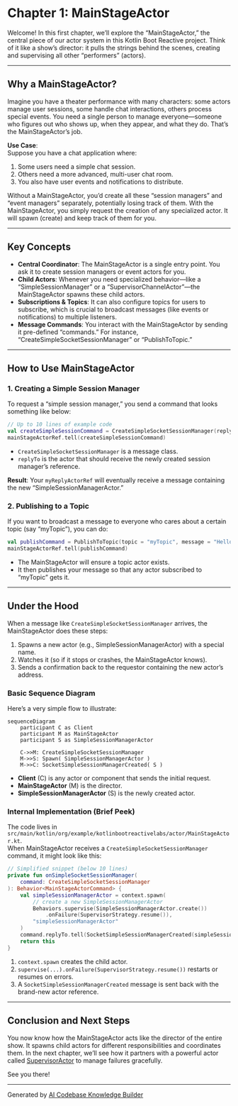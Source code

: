 # Chapter 1: MainStageActor

Welcome! In this first chapter, we’ll explore the “MainStageActor,” the central piece of our actor system in this Kotlin Boot Reactive project. Think of it like a show’s director: it pulls the strings behind the scenes, creating and supervising all other “performers” (actors).

---

## Why a MainStageActor?

Imagine you have a theater performance with many characters: some actors manage user sessions, some handle chat interactions, others process special events. You need a single person to manage everyone—someone who figures out who shows up, when they appear, and what they do. That’s the MainStageActor’s job.

**Use Case**:  
Suppose you have a chat application where:  
1. Some users need a simple chat session.  
2. Others need a more advanced, multi-user chat room.  
3. You also have user events and notifications to distribute.

Without a MainStageActor, you’d create all these “session managers” and “event managers” separately, potentially losing track of them. With the MainStageActor, you simply request the creation of any specialized actor. It will spawn (create) and keep track of them for you.

---

## Key Concepts

- **Central Coordinator**: The MainStageActor is a single entry point. You ask it to create session managers or event actors for you.  
- **Child Actors**: Whenever you need specialized behavior—like a “SimpleSessionManager” or a “SupervisorChannelActor”—the MainStageActor spawns these child actors.  
- **Subscriptions & Topics**: It can also configure topics for users to subscribe, which is crucial to broadcast messages (like events or notifications) to multiple listeners.  
- **Message Commands**: You interact with the MainStageActor by sending it pre-defined “commands.” For instance, “CreateSimpleSocketSessionManager” or “PublishToTopic.”

---

## How to Use MainStageActor

### 1. Creating a Simple Session Manager

To request a “simple session manager,” you send a command that looks something like below:

```kotlin
// Up to 10 lines of example code
val createSimpleSessionCommand = CreateSimpleSocketSessionManager(replyTo = myReplyActorRef)
mainStageActorRef.tell(createSimpleSessionCommand)
```

- `CreateSimpleSocketSessionManager` is a message class. 
- `replyTo` is the actor that should receive the newly created session manager’s reference.  

**Result**: Your `myReplyActorRef` will eventually receive a message containing the new “SimpleSessionManagerActor.”

### 2. Publishing to a Topic

If you want to broadcast a message to everyone who cares about a certain topic (say “myTopic”), you can do:

```kotlin
val publishCommand = PublishToTopic(topic = "myTopic", message = "Hello, Topic!")
mainStageActorRef.tell(publishCommand)
```

- The MainStageActor will ensure a topic actor exists.  
- It then publishes your message so that any actor subscribed to “myTopic” gets it.

---

## Under the Hood

When a message like `CreateSimpleSocketSessionManager` arrives, the MainStageActor does these steps:

1. Spawns a new actor (e.g., SimpleSessionManagerActor) with a special name.  
2. Watches it (so if it stops or crashes, the MainStageActor knows).  
3. Sends a confirmation back to the requestor containing the new actor’s address.

### Basic Sequence Diagram

Here’s a very simple flow to illustrate:

```mermaid
sequenceDiagram
    participant C as Client
    participant M as MainStageActor
    participant S as SimpleSessionManagerActor

    C->>M: CreateSimpleSocketSessionManager
    M->>S: Spawn( SimpleSessionManagerActor )
    M->>C: SocketSimpleSessionManagerCreated( S )
```

- **Client** (C) is any actor or component that sends the initial request.  
- **MainStageActor** (M) is the director.  
- **SimpleSessionManagerActor** (S) is the newly created actor.

### Internal Implementation (Brief Peek)

The code lives in  
`src/main/kotlin/org/example/kotlinbootreactivelabs/actor/MainStageActor.kt`.  
When MainStageActor receives a `CreateSimpleSocketSessionManager` command, it might look like this:

```kotlin
// Simplified snippet (below 10 lines)
private fun onSimpleSocketSessionManager(
    command: CreateSimpleSocketSessionManager
): Behavior<MainStageActorCommand> {
    val simpleSessionManagerActor = context.spawn(
        // create a new SimpleSessionManagerActor
        Behaviors.supervise(SimpleSessionManagerActor.create())
            .onFailure(SupervisorStrategy.resume()),
        "simpleSessionManagerActor"
    )
    command.replyTo.tell(SocketSimpleSessionManagerCreated(simpleSessionManagerActor))
    return this
}
```

1. `context.spawn` creates the child actor.  
2. `supervise(...).onFailure(SupervisorStrategy.resume())` restarts or resumes on errors.  
3. A `SocketSimpleSessionManagerCreated` message is sent back with the brand-new actor reference.

---

## Conclusion and Next Steps

You now know how the MainStageActor acts like the director of the entire show. It spawns child actors for different responsibilities and coordinates them. In the next chapter, we’ll see how it partners with a powerful actor called [SupervisorActor](02_supervisoractor.md) to manage failures gracefully. 

See you there!

---

Generated by [AI Codebase Knowledge Builder](https://github.com/The-Pocket/Tutorial-Codebase-Knowledge)